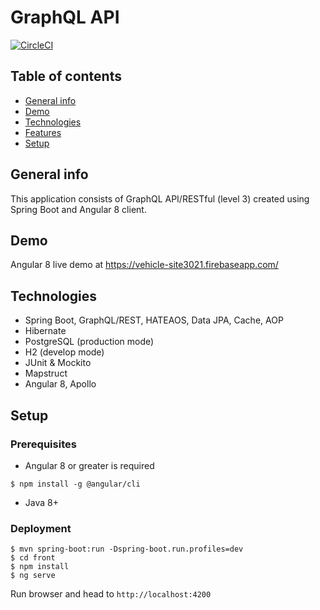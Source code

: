 # GraphQL API 
[![CircleCI](https://circleci.com/gh/grzegorz103/graphql.svg?style=svg)](https://circleci.com/gh/grzegorz103/graphql)

## Table of contents
* [General info](#general-info)
* [Demo](#demo)
* [Technologies](#technologies)
* [Features](#features)
* [Setup](#setup)

## General info

This application consists of GraphQL API/RESTful (level 3) created using Spring Boot and Angular 8 client.

## Demo

Angular 8 live demo at https://vehicle-site3021.firebaseapp.com/

## Technologies

- Spring Boot, GraphQL/REST, HATEAOS, Data JPA, Cache, AOP
- Hibernate
- PostgreSQL (production mode)
- H2 (develop mode)
- JUnit & Mockito
- Mapstruct
- Angular 8, Apollo

## Setup
### Prerequisites

- Angular 8 or greater is required
```$xslt
$ npm install -g @angular/cli
``` 
- Java 8+

### Deployment

```
$ mvn spring-boot:run -Dspring-boot.run.profiles=dev
$ cd front
$ npm install
$ ng serve
```
Run browser and head to ```http://localhost:4200```
